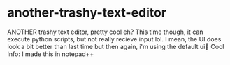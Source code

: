 # another-trashy-text-editor
ANOTHER trashy text editor, pretty cool eh? This time though, it can execute python scripts, but not really recieve input lol.
I mean, the UI does look a bit better than last time but then again, i'm using the default ui🙏
Cool Info: I made this in notepad++
